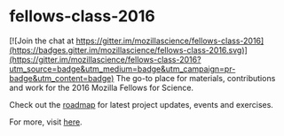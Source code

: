 # fellows-class-2016

[![Join the chat at https://gitter.im/mozillascience/fellows-class-2016](https://badges.gitter.im/mozillascience/fellows-class-2016.svg)](https://gitter.im/mozillascience/fellows-class-2016?utm_source=badge&utm_medium=badge&utm_campaign=pr-badge&utm_content=badge)
The go-to place for materials, contributions and work for the 2016 Mozilla Fellows for Science.

Check out the [roadmap](https://github.com/mozillascience/fellows-class-2015/blob/master/roadmap.md) for latest project updates, events and exercises.

For more, visit [here](https://mozillascience.org/fellows).
